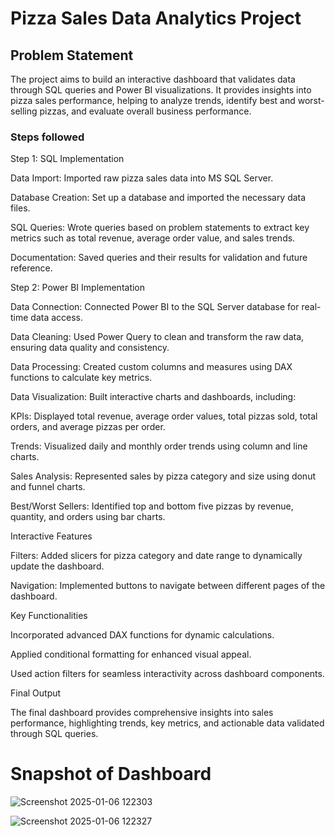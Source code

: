 # Pizza Sales Data Analytics Project

## Problem Statement

The project aims to build an interactive dashboard that validates data through SQL queries and Power BI visualizations. It provides insights into pizza sales performance, helping to analyze trends, identify best and worst-selling pizzas, and evaluate overall business performance.


### Steps followed 

Step 1: SQL Implementation

Data Import: Imported raw pizza sales data into MS SQL Server.

Database Creation: Set up a database and imported the necessary data files.

SQL Queries: Wrote queries based on problem statements to extract key metrics such as total revenue, average order value, and sales trends.

Documentation: Saved queries and their results for validation and future reference.

Step 2: Power BI Implementation

Data Connection: Connected Power BI to the SQL Server database for real-time data access.

Data Cleaning: Used Power Query to clean and transform the raw data, ensuring data quality and consistency.

Data Processing: Created custom columns and measures using DAX functions to calculate key metrics.

Data Visualization: Built interactive charts and dashboards, including:

KPIs: Displayed total revenue, average order values, total pizzas sold, total orders, and average pizzas per order.

Trends: Visualized daily and monthly order trends using column and line charts.

Sales Analysis: Represented sales by pizza category and size using donut and funnel charts.

Best/Worst Sellers: Identified top and bottom five pizzas by revenue, quantity, and orders using bar charts.

Interactive Features

Filters: Added slicers for pizza category and date range to dynamically update the dashboard.

Navigation: Implemented buttons to navigate between different pages of the dashboard.

Key Functionalities

Incorporated advanced DAX functions for dynamic calculations.

Applied conditional formatting for enhanced visual appeal.

Used action filters for seamless interactivity across dashboard components.

Final Output

The final dashboard provides comprehensive insights into sales performance, highlighting trends, key metrics, and actionable data validated through SQL queries.



# Snapshot of Dashboard
![Screenshot 2025-01-06 122303](https://github.com/user-attachments/assets/2cb3299f-1763-46a6-ba36-5d2b3858e1fb)

![Screenshot 2025-01-06 122327](https://github.com/user-attachments/assets/74a07ee4-4ee2-4415-aaab-507821078094)
